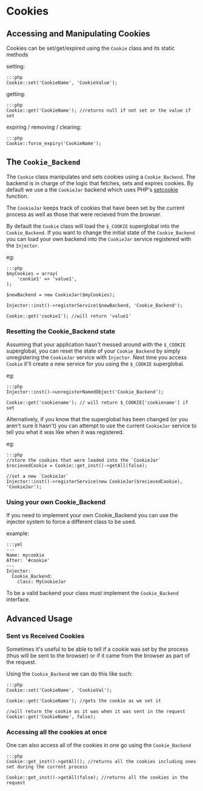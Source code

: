 # Cookies

## Accessing and Manipulating Cookies

Cookies can be set/get/expired using the `Cookie` class and its static methods

setting:

	:::php
	Cookie::set('CookieName', 'CookieValue');

getting:

	:::php
	Cookie::get('CookieName'); //returns null if not set or the value if set

expiring / removing / clearing:

	:::php
	Cookie::force_expiry('CookieName');

## The `Cookie_Backend`

The `Cookie` class manipulates and sets cookies using a `Cookie_Backend`. The backend is in charge of the logic
that fetches, sets and expires cookies. By default we use a the `CookieJar` backend which uses PHP's
[setcookie](http://www.php.net/manual/en/function.setcookie.php) function.

The `CookieJar` keeps track of cookies that have been set by the current process as well as those that were recieved
from the browser.

By default the `Cookie` class will load the `$_COOKIE` superglobal into the `Cookie_Backend`. If you want to change
the initial state of the `Cookie_Backend` you can load your own backend into the `CookieJar` service registered with
the `Injector`.

eg:

	:::php
	$myCookies = array(
		'cookie1' => 'value1',
	);

	$newBackend = new CookieJar($myCookies);

	Injector::inst()->registerService($newBackend, 'Cookie_Backend');

	Cookie::get('cookie1'); //will return 'value1'

### Resetting the Cookie_Backend state

Assuming that your application hasn't messed around with the `$_COOKIE` superglobal, you can reset the state of your
`Cookie_Backend` by simply unregistering the `CookieJar` service with `Injector`. Next time you access `Cookie` it'll
create a new service for you using the `$_COOKIE` superglobal.

eg:

	:::php
	Injector::inst()->unregisterNamedObject('Cookie_Backend');

	Cookie::get('cookiename'); // will return $_COOKIE['cookiename'] if set


Alternatively, if you know that the superglobal has been changed (or you aren't sure it hasn't) you can attempt to use
the current `CookieJar` service to tell you what it was like when it was registered.

eg:

	:::php
	//store the cookies that were loaded into the `CookieJar`
	$recievedCookie = Cookie::get_inst()->getAll(false);

	//set a new `CookieJar`
	Injector::inst()->registerService(new CookieJar($recievedCookie), 'CookieJar');


### Using your own Cookie_Backend

If you need to implement your own Cookie_Backend you can use the injector system to force a different class to be used.

example:

	:::yml
	---
	Name: mycookie
	After: '#cookie'
	---
	Injector:
	  Cookie_Backend:
		class: MyCookieJar

To be a valid backend your class must implement the `Cookie_Backend` interface.

## Advanced Usage

### Sent vs Received Cookies

Sometimes it's useful to be able to tell if a cookie was set by the process (thus will be sent to the browser) or if it
came from the browser as part of the request.

Using the `Cookie_Backend` we can do this like such:

	:::php
	Cookie::set('CookieName', 'CookieVal');

	Cookie::get('CookieName'); //gets the cookie as we set it

	//will return the cookie as it was when it was sent in the request
	Cookie::get('CookieName', false);


### Accessing all the cookies at once

One can also access all of the cookies in one go using the `Cookie_Backend`

	:::php
	Cookie::get_inst()->getAll(); //returns all the cookies including ones set during the current process

	Cookie::get_inst()->getAll(false); //returns all the cookies in the request
